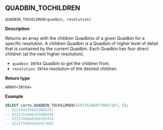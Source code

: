 ## QUADBIN_TOCHILDREN

```sql:signature
QUADBIN_TOCHILDREN(quadbin, resolution)
```

**Description**

Returns an array with the children Quadbins of a given Quadbin for a specific resolution. A children Quadbin is a Quadbin of higher level of detail that is contained by the current Quadbin. Each Quadbin has four direct children (at the next higher resolution).

* `quadbin`: `INT64` Quadbin to get the children from.
* `resolution`: `INT64` resolution of the desired children.

**Return type**

`ARRAY<INT64>`

**Example**

```sql
SELECT carto.QUADBIN_TOCHILDREN(5207251884775047167, 5);
-- 5211742290262884351
-- 5211751086355906559
-- 5211746688309395455
-- 5211755484402417663
```
